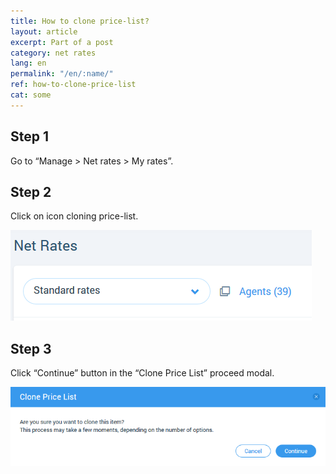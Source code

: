 ```yaml
---
title: How to clone price-list?
layout: article
excerpt: Part of a post
category: net rates
lang: en
permalink: "/en/:name/"
ref: how-to-clone-price-list
cat: some
---
```


## **Step 1**

Go to “Manage > Net rates > My rates”. 

## **Step 2**

Click on icon cloning price-list. 

![How_to_clone_price-list1](/assets/images/how_to_clone_price-list1.png)

## **Step 3**

Click “Continue” button in the “Clone Price List” proceed modal. 

![How_to_clone_price-list2](/assets/images/how_to_clone_price-list2.png)
